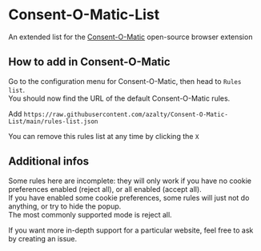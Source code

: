 # Consent-O-Matic-List
An extended list for the [Consent-O-Matic](https://github.com/cavi-au/Consent-O-Matic) open-source browser extension

## How to add in Consent-O-Matic
Go to the configuration menu for Consent-O-Matic, then head to `Rules list`.\
You should now find the URL of the default Consent-O-Matic rules.

Add `https://raw.githubusercontent.com/azalty/Consent-O-Matic-List/main/rules-list.json`

You can remove this rules list at any time by clicking the `X`

## Additional infos
Some rules here are incomplete: they will only work if you have no cookie preferences enabled (reject all), or all enabled (accept all).\
If you have enabled some cookie preferences, some rules will just not do anything, or try to hide the popup.\
The most commonly supported mode is reject all.

If you want more in-depth support for a particular website, feel free to ask by creating an issue.
